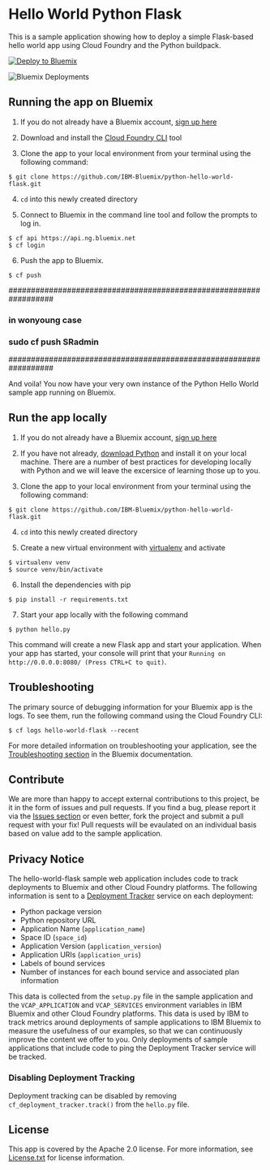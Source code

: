# Hello World Python Flask

This is a sample application showing how to deploy a simple Flask-based hello world app using Cloud Foundry and the Python buildpack.

[![Deploy to Bluemix](https://bluemix.net/deploy/button.png)](https://bluemix.net/deploy?repository=https://github.com/IBM-Bluemix/python-hello-world-flask.git)

![Bluemix Deployments](https://deployment-tracker.mybluemix.net/stats/4f7252bee5e6aa6f1611b130ee63dd98/badge.svg)

## Running the app on Bluemix

1. If you do not already have a Bluemix account, [sign up here][bluemix_signup_url]

2. Download and install the [Cloud Foundry CLI][cloud_foundry_url] tool

3. Clone the app to your local environment from your terminal using the following command:

  ```
  $ git clone https://github.com/IBM-Bluemix/python-hello-world-flask.git
  ```

4. `cd` into this newly created directory

5. Connect to Bluemix in the command line tool and follow the prompts to log in.

  ```
  $ cf api https://api.ng.bluemix.net
  $ cf login
  ```

6. Push the app to Bluemix.

  ```
  $ cf push
  ```


##################################################################
  ### in wonyoung case
  ### sudo cf push SRadmin
##################################################################





And voila! You now have your very own instance of the Python Hello World sample app running on Bluemix.

## Run the app locally
1. If you do not already have a Bluemix account, [sign up here][bluemix_signup_url]

2. If you have not already, [download Python][download_python_url] and install it on your local machine. There are a number of best practices for developing locally with Python and we will leave the excersice of learning those up to you.

3. Clone the app to your local environment from your terminal using the following command:

  ```
  $ git clone https://github.com/IBM-Bluemix/python-hello-world-flask.git
  ```

4. `cd` into this newly created directory

5. Create a new virtual environment with [virtualenv][virtualenv_url] and activate

  ```
  $ virtualenv venv
  $ source venv/bin/activate
  ```
  
6. Install the dependencies with pip

  ```
  $ pip install -r requirements.txt
  ```

7. Start your app locally with the following command

  ```
  $ python hello.py
  ```

This command will create a new Flask app and start your application. When your app has started, your console will print that your `Running on http://0.0.0.0:8080/ (Press CTRL+C to quit)`.

## Troubleshooting

The primary source of debugging information for your Bluemix app is the logs. To see them, run the following command using the Cloud Foundry CLI:

  ```
  $ cf logs hello-world-flask --recent
  ```
For more detailed information on troubleshooting your application, see the [Troubleshooting section](https://www.ng.bluemix.net/docs/troubleshoot/troubleshoot.html) in the Bluemix documentation.

## Contribute
We are more than happy to accept external contributions to this project, be it in the form of issues and pull requests. If you find a bug, please report it via the [Issues section][issues_url] or even better, fork the project and submit a pull request with your fix! Pull requests will be evaulated on an individual basis based on value add to the sample application.

## Privacy Notice

The hello-world-flask sample web application includes code to track deployments to Bluemix and other Cloud Foundry platforms. The following information is sent to a [Deployment Tracker](https://github.com/IBM-Bluemix/cf-deployment-tracker-service) service on each deployment:

* Python package version
* Python repository URL
* Application Name (`application_name`)
* Space ID (`space_id`)
* Application Version (`application_version`)
* Application URIs (`application_uris`)
* Labels of bound services
* Number of instances for each bound service and associated plan information

This data is collected from the `setup.py` file in the sample application and the `VCAP_APPLICATION` and `VCAP_SERVICES` environment variables in IBM Bluemix and other Cloud Foundry platforms. This data is used by IBM to track metrics around deployments of sample applications to IBM Bluemix to measure the usefulness of our examples, so that we can continuously improve the content we offer to you. Only deployments of sample applications that include code to ping the Deployment Tracker service will be tracked.

### Disabling Deployment Tracking

Deployment tracking can be disabled by removing `cf_deployment_tracker.track()` from the `hello.py` file.

## License

This app is covered by the Apache 2.0 license. For more information, see [License.txt](License.txt) for license information.

[live_demo_url]: https://capital-weather.mybluemix.net/
[bluemix_signup_url]: https://console.ng.bluemix.net/registration/
[cloud_foundry_url]: https://github.com/cloudfoundry/cli
[download_python_url]: https://www.python.org/downloads/
[virtualenv_url]: https://virtualenv.pypa.io/en/stable/
[issues_url]: https://github.com/IBM-Bluemix/python-hello-world-flask/issues

